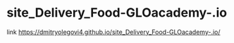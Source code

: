 # site_Delivery_Food-GLOacademy-.io

link https://dmitryolegovi4.github.io/site_Delivery_Food-GLOacademy-.io/
